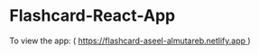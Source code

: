 # Flashcard-React-App

To view the app: ( [https://flashcard-aseel-almutareb.netlify.app ](https://flashcard-aseel-almutareb.netlify.app/))
